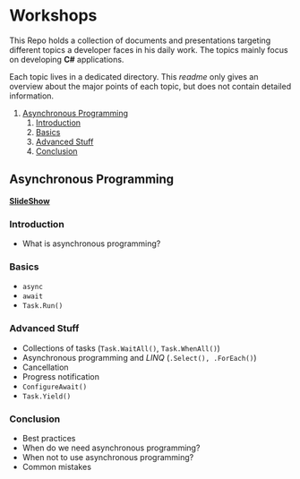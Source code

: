 # Workshops

This Repo holds a collection of documents and presentations targeting different topics a developer faces in his daily work. The topics mainly focus on developing **C#** applications.

Each topic lives in a dedicated directory. This *readme* only gives an overview about the major points of each topic, but does not contain detailed information.

1. [Asynchronous Programming](#asynchronous-programming)
   1. [Introduction](#introduction)
   2. [Basics](#basics)
   3. [Advanced Stuff](#advanced-stuff)
   4. [Conclusion](#conclusion)

## Asynchronous Programming

[**SlideShow**](https://rodoering.github.io/Workshops/AsynchronousProgramming/asynchronous_programming.html)

### Introduction

- What is asynchronous programming?

### Basics

- `async`
- `await`
- `Task.Run()`

### Advanced Stuff

- Collections of tasks (`Task.WaitAll()`, `Task.WhenAll()`)
- Asynchronous programming and *LINQ* (`.Select(), .ForEach()`)
- Cancellation
- Progress notification
- `ConfigureAwait()`
- `Task.Yield()`
  
### Conclusion

- Best practices
- When do we need asynchronous programming?
- When not to use asynchronous programming?
- Common mistakes
